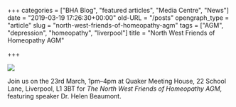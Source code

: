 +++
categories = ["BHA Blog", "featured articles", "Media Centre", "News"]
date = "2019-03-19 17:26:30+00:00"
old-URL = "/posts"
opengraph_type = "article"
slug = "north-west-friends-of-homeopathy-agm"
tags = ["AGM", "depression", "homeopathy", "liverpool"]
title = "North West Friends of Homeopathy AGM"

+++

![](https://res.cloudinary.com/homeopathyuk/v1557403245/bha/AGM.-NWFoH-poster-update-212x300.jpg)

Join us on the 23rd March, 1pm–4pm at Quaker Meeting House, 22 School Lane, Liverpool, L1 3BT for _The North West Friends of Homeopathy AGM_, featuring speaker Dr. Helen Beaumont.

